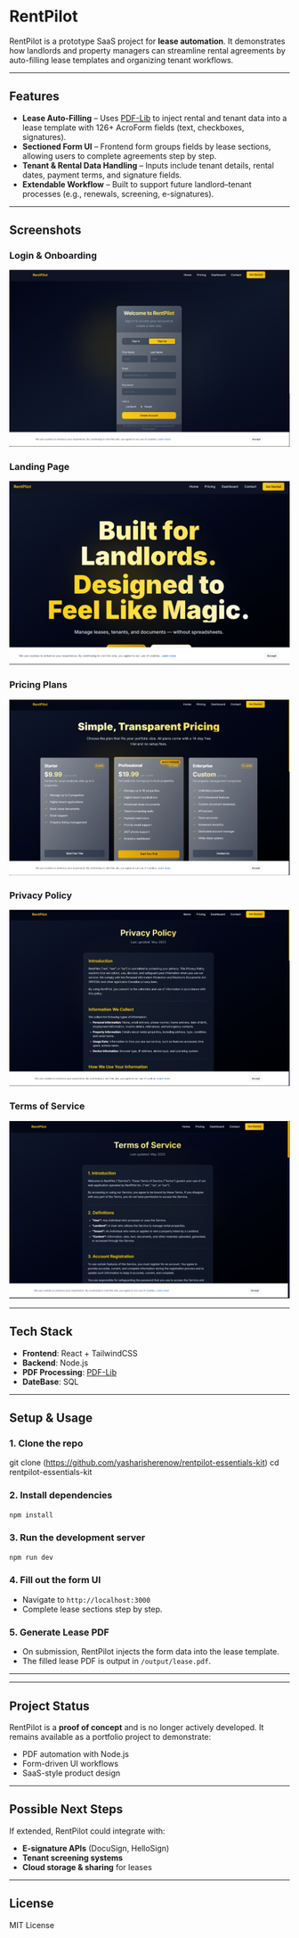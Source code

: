 # RentPilot

RentPilot is a prototype SaaS project for **lease automation**. It demonstrates how landlords and property managers can streamline rental agreements by auto-filling lease templates and organizing tenant workflows.

---

## Features
- **Lease Auto-Filling** – Uses [PDF-Lib](https://pdf-lib.js.org/) to inject rental and tenant data into a lease template with 126+ AcroForm fields (text, checkboxes, signatures).
- **Sectioned Form UI** – Frontend form groups fields by lease sections, allowing users to complete agreements step by step.
- **Tenant & Rental Data Handling** – Inputs include tenant details, rental dates, payment terms, and signature fields.
- **Extendable Workflow** – Built to support future landlord–tenant processes (e.g., renewals, screening, e-signatures).

---

## Screenshots

### Login & Onboarding
![Dashboard Login](./Dashboard%20login.png)

### Landing Page
![Main Page](./main%20page.png)

### Pricing Plans
![Pricing](./pricing.png)

### Privacy Policy
![Privacy Policy](./privacy%20policy.png)

### Terms of Service
![Terms of Service](./terms%20of%20services.png)

---

## Tech Stack
- **Frontend**: React + TailwindCSS  
- **Backend**: Node.js  
- **PDF Processing**: [PDF-Lib](https://pdf-lib.js.org/)
- **DateBase**: SQL
   
---

## Setup & Usage

### 1. Clone the repo

git clone (https://github.com/yasharisherenow/rentpilot-essentials-kit)
cd rentpilot-essentials-kit

### 2. Install dependencies

```bash
npm install
```

### 3. Run the development server

```bash
npm run dev
```

### 4. Fill out the form UI

* Navigate to `http://localhost:3000`
* Complete lease sections step by step.

### 5. Generate Lease PDF

* On submission, RentPilot injects the form data into the lease template.
* The filled lease PDF is output in `/output/lease.pdf`.

---

---

## Project Status

RentPilot is a **proof of concept** and is no longer actively developed.
It remains available as a portfolio project to demonstrate:

* PDF automation with Node.js
* Form-driven UI workflows
* SaaS-style product design

---

## Possible Next Steps

If extended, RentPilot could integrate with:

* **E-signature APIs** (DocuSign, HelloSign)
* **Tenant screening systems**
* **Cloud storage & sharing** for leases

---

## License

MIT License

```
